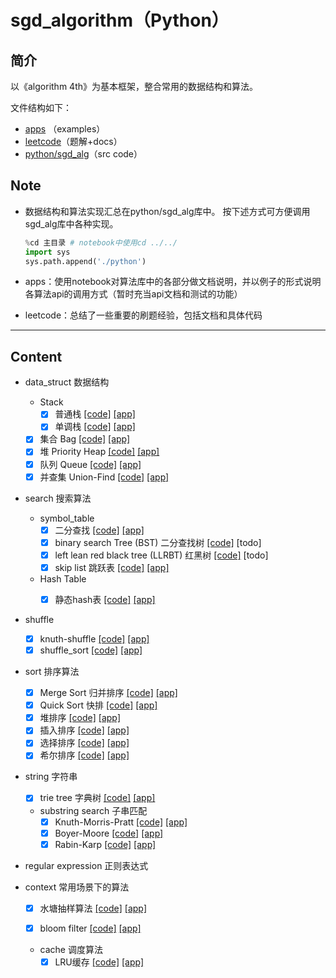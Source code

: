 # sgd_algorithm（Python）

## 简介
以《algorithm 4th》为基本框架，整合常用的数据结构和算法。

文件结构如下：
* [apps](./apps/) （examples）
* [leetcode](./leetcode/)（题解+docs）
* [python/sgd_alg](./python/sgd_alg/)（src code）
   
## Note
* 数据结构和算法实现汇总在python/sgd_alg库中。
  按下述方式可方便调用sgd_alg库中各种实现。
  ``` python
  %cd 主目录 # notebook中使用cd ../../
  import sys  
  sys.path.append('./python')
  ```
* apps：使用notebook对算法库中的各部分做文档说明，并以例子的形式说明各算法api的调用方式（暂时充当api文档和测试的功能）

* leetcode：总结了一些重要的刷题经验，包括文档和具体代码

---
## Content

  - data_struct 数据结构
    - Stack
      - [X] 普通栈 [[code]](./python/sgd_alg/data_struct/stack/stack.py) [[app]](./apps/data_struct/stack.ipynb)
      - [X] 单调栈 [[code]](./python/sgd_alg/data_struct/stack/monstack.py) [[app]](./apps/data_struct/stack.ipynb)
    - [X] 集合 Bag [[code]](./python/sgd_alg/data_struct/bag.py) [[app]](./apps/data_struct/bag.ipynb)
    - [X] 堆 Priority Heap [[code]](./python/sgd_alg/data_struct/heap.py) [[app]](./apps/data_struct/priority_heap.ipynb)
    - [X] 队列 Queue [[code]](./python/sgd_alg/data_struct/queue.py) [[app]](./apps/data_struct/queue.ipynb)
    - [X] 并查集 Union-Find [[code]](./python/sgd_alg/data_struct/union_find.py) [[app]](./apps/data_struct/union_find.ipynb) 
  
  - search 搜索算法
    - symbol_table
      - [X] 二分查找 [[code]](./python/sgd_alg/search/binary_search.py) [[app]](./apps/search/binary_search.ipynb)
      - [X] binary search Tree (BST) 二分查找树 [[code]](./python/sgd_alg/search/binary_search_tree.py) [todo]
      - [X] left lean red black tree (LLRBT) 红黑树 [[code]](./python/sgd_alg/search/read_black_tree.py) [todo]
      - [X] skip list 跳跃表 [[code]](./python/sgd_alg/search/binary_search_tree.py) [[app]](./apps/search/skip_list.ipynb) 
  
    - Hash Table
      - [X] 静态hash表 [[code]](./python/sgd_alg/search/hash_table/static_hashing/) [[app]](./apps/search/hash_table.ipynb)

  
  - shuffle
    - [X] knuth-shuffle [[code]](./python/sgd_alg/shuffle/knuth_shuffle.py) [[app]](./apps/shuffle/knuth_shuffle.ipynb) 
    - [X] shuffle_sort [[code]](./python/sgd_alg/shuffle/shuffle_sort.py) [[app]](./apps/shuffle/shuffle_sort.ipynb) 

  - sort 排序算法
    - [X] Merge Sort 归并排序 [[code]](./python/sgd_alg/sort/merge_sort/) [[app]](./apps/sort/merge_sort.ipynb) 
    - [X] Quick Sort 快排 [[code]](./python/sgd_alg/sort/quick_sort/) [[app]](./apps/sort/quick_sort.ipynb) 
    - [X] 堆排序  [[code]](./python/sgd_alg/sort/heap_sort.py) [[app]](./apps/sort/basic_sort.ipynb) 
    - [X] 插入排序  [[code]](./python/sgd_alg/sort/insertion_sort.py) [[app]](./apps/sort/basic_sort.ipynb) 
    - [X] 选择排序 [[code]](./python/sgd_alg/sort/selection_sort.py) [[app]](./apps/sort/basic_sort.ipynb) 
    - [X] 希尔排序 [[code]](./python/sgd_alg/sort/shell_sort.py) [[app]](./apps/sort/basic_sort.ipynb) 

  - string 字符串
    - [X] trie tree 字典树 [[code]](./python/sgd_alg/context/trie_tree.py) [[app]](./apps/context/trie_tree.ipynb) 
    - substring search 子串匹配
        - [X] Knuth-Morris-Pratt [[code]](./python/sgd_alg/strings/substring_search/kmp.py) [[app]](./apps/strings/substring_search.ipynb)
        - [X] Boyer-Moore [[code]](./python/sgd_alg/strings/substring_search/bm.py) [[app]](./apps/strings/substring_search.ipynb)
        - [X] Rabin-Karp [[code]](./python/sgd_alg/strings/substring_search/rk.py) [[app]](./apps/strings/substring_search.ipynb)

  - regular expression 正则表达式

  - context 常用场景下的算法
    - [X] 水塘抽样算法 [[code]](./python/sgd_alg/context/reservoir_sampling.py) [[app]](./apps/context/reservoir_sampling.ipynb) 
  
    - [X] bloom filter [[code]](./python/sgd_alg/context/bloom_filter/bloom_filter.py) [[app]](./apps/context/bloomFilter.ipynb) 
    - cache 调度算法
      - [X] LRU缓存 [[code]](./python/sgd_alg/context/cache/lru_cache.py) [[app]](./apps/context/cache.ipynb)